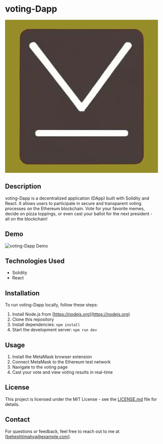 # voting-Dapp

![voting-Dapp Logo](./react/public/logo.png)

## Description
voting-Dapp is a decentralized application (DApp) built with Solidity and React.
It allows users to participate in secure and transparent voting processes on the Ethereum blockchain.
Vote for your favorite memes, decide on pizza toppings, or even cast your ballot for the next president - all on the blockchain!

## Demo

![voting-Dapp Demo](./demo.gif)

## Technologies Used
- Solidity
- React

## Installation
To run voting-Dapp locally, follow these steps:
1. Install Node.js from [https://nodejs.org](https://nodejs.org)
2. Clone this repository
3. Install dependencies: `npm install`
4. Start the development server: `npm run dev`

## Usage
1. Install the MetaMask browser extension
2. Connect MetaMask to the Ethereum test network
3. Navigate to the voting page
4. Cast your vote and view voting results in real-time

## License
This project is licensed under the MIT License - see the [LICENSE.md](LICENSE.md) file for details.


## Contact
For questions or feedback, feel free to reach out to me at [beheshtimahya@example.com].
